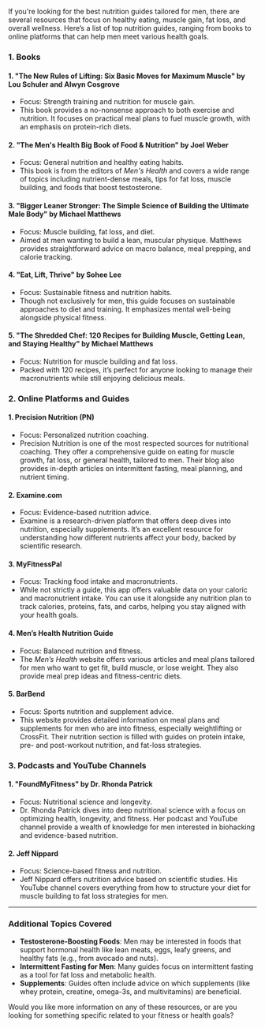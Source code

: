 If you're looking for the best nutrition guides tailored for men, there are several resources that focus on healthy eating, muscle gain, fat loss, and overall wellness. Here’s a list of top nutrition guides, ranging from books to online platforms that can help men meet various health goals.

### 1. **Books**

#### 1. **"The New Rules of Lifting: Six Basic Moves for Maximum Muscle" by Lou Schuler and Alwyn Cosgrove**
   - Focus: Strength training and nutrition for muscle gain.
   - This book provides a no-nonsense approach to both exercise and nutrition. It focuses on practical meal plans to fuel muscle growth, with an emphasis on protein-rich diets.

#### 2. **"The Men's Health Big Book of Food & Nutrition" by Joel Weber**
   - Focus: General nutrition and healthy eating habits.
   - This book is from the editors of *Men's Health* and covers a wide range of topics including nutrient-dense meals, tips for fat loss, muscle building, and foods that boost testosterone.

#### 3. **"Bigger Leaner Stronger: The Simple Science of Building the Ultimate Male Body" by Michael Matthews**
   - Focus: Muscle building, fat loss, and diet.
   - Aimed at men wanting to build a lean, muscular physique. Matthews provides straightforward advice on macro balance, meal prepping, and calorie tracking.

#### 4. **"Eat, Lift, Thrive" by Sohee Lee**
   - Focus: Sustainable fitness and nutrition habits.
   - Though not exclusively for men, this guide focuses on sustainable approaches to diet and training. It emphasizes mental well-being alongside physical fitness.

#### 5. **"The Shredded Chef: 120 Recipes for Building Muscle, Getting Lean, and Staying Healthy" by Michael Matthews**
   - Focus: Nutrition for muscle building and fat loss.
   - Packed with 120 recipes, it’s perfect for anyone looking to manage their macronutrients while still enjoying delicious meals.

### 2. **Online Platforms and Guides**

#### 1. **Precision Nutrition (PN)**
   - Focus: Personalized nutrition coaching.
   - Precision Nutrition is one of the most respected sources for nutritional coaching. They offer a comprehensive guide on eating for muscle growth, fat loss, or general health, tailored to men. Their blog also provides in-depth articles on intermittent fasting, meal planning, and nutrient timing.

#### 2. **Examine.com**
   - Focus: Evidence-based nutrition advice.
   - Examine is a research-driven platform that offers deep dives into nutrition, especially supplements. It’s an excellent resource for understanding how different nutrients affect your body, backed by scientific research.

#### 3. **MyFitnessPal**
   - Focus: Tracking food intake and macronutrients.
   - While not strictly a guide, this app offers valuable data on your caloric and macronutrient intake. You can use it alongside any nutrition plan to track calories, proteins, fats, and carbs, helping you stay aligned with your health goals.

#### 4. **Men’s Health Nutrition Guide**
   - Focus: Balanced nutrition and fitness.
   - The *Men’s Health* website offers various articles and meal plans tailored for men who want to get fit, build muscle, or lose weight. They also provide meal prep ideas and fitness-centric diets.

#### 5. **BarBend**
   - Focus: Sports nutrition and supplement advice.
   - This website provides detailed information on meal plans and supplements for men who are into fitness, especially weightlifting or CrossFit. Their nutrition section is filled with guides on protein intake, pre- and post-workout nutrition, and fat-loss strategies.

### 3. **Podcasts and YouTube Channels**

#### 1. **"FoundMyFitness" by Dr. Rhonda Patrick**
   - Focus: Nutritional science and longevity.
   - Dr. Rhonda Patrick dives into deep nutritional science with a focus on optimizing health, longevity, and fitness. Her podcast and YouTube channel provide a wealth of knowledge for men interested in biohacking and evidence-based nutrition.

#### 2. **Jeff Nippard**
   - Focus: Science-based fitness and nutrition.
   - Jeff Nippard offers nutrition advice based on scientific studies. His YouTube channel covers everything from how to structure your diet for muscle building to fat loss strategies for men.

---

### Additional Topics Covered
- **Testosterone-Boosting Foods**: Men may be interested in foods that support hormonal health like lean meats, eggs, leafy greens, and healthy fats (e.g., from avocado and nuts).
- **Intermittent Fasting for Men**: Many guides focus on intermittent fasting as a tool for fat loss and metabolic health.
- **Supplements**: Guides often include advice on which supplements (like whey protein, creatine, omega-3s, and multivitamins) are beneficial.

Would you like more information on any of these resources, or are you looking for something specific related to your fitness or health goals?